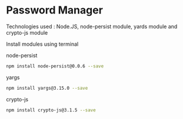 # Password Manager

Technologies used : Node.JS, node-persist module, yards module and crypto-js module 

Install modules using terminal

node-persist
```sh
npm install node-persist@0.0.6 --save
```
yargs
```sh
npm install yargs@3.15.0 --save
```
crypto-js
```sh
npm install crypto-js@3.1.5 --save
```
